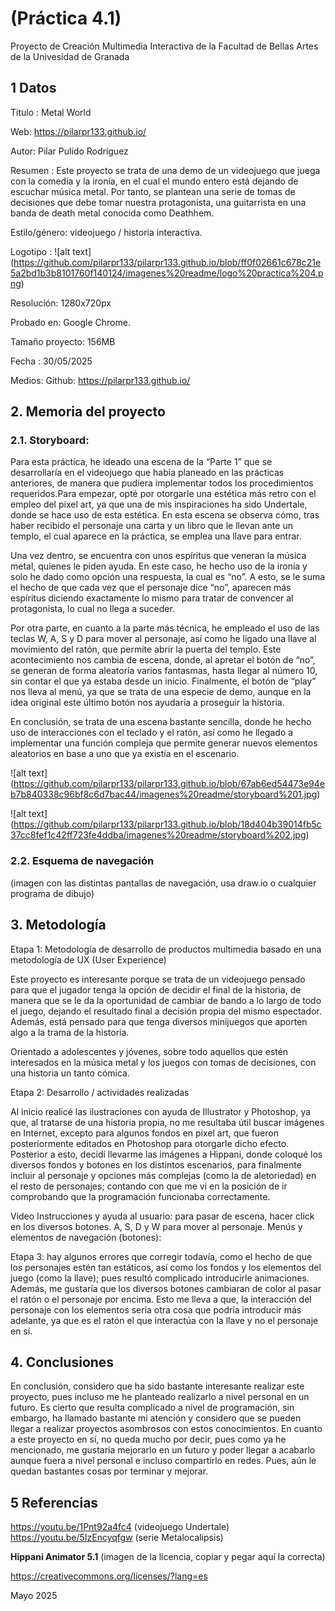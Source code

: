 # (Práctica 4.1)
Proyecto de Creación Multimedia Interactiva de la Facultad de Bellas Artes de la Univesidad de Granada

## 1 Datos
Titulo : Metal World

Web: https://pilarpr133.github.io/

Autor: Pilar Pulido Rodríguez

Resumen : Este proyecto se trata de una demo de un videojuego que juega con la comedia y la ironía, en el cual el mundo entero está dejando de escuchar música metal. Por tanto, se plantean una serie de tomas de decisiones que debe tomar nuestra protagonista, una guitarrista en una banda de death metal conocida como Deathhem.

Estilo/género: videojuego / historia interactiva.

Logotipo : ![alt text]
(https://github.com/pilarpr133/pilarpr133.github.io/blob/ff0f02661c678c21e5a2bd1b3b8101760f140124/imagenes%20readme/logo%20practica%204.png)

Resolución: 1280x720px 

Probado en: Google Chrome.

Tamaño proyecto: 156MB

Fecha : 30/05/2025

Medios:
Github: https://pilarpr133.github.io/

## 2. Memoria del proyecto

 
### 2.1. Storyboard:
Para esta práctica, he ideado una escena de la “Parte 1” que se desarrollaría en el videojuego que había planeado en las prácticas anteriores, de manera que pudiera implementar todos los procedimientos requeridos.Para empezar, opté por otorgarle una estética más retro con el empleo del pixel art, ya que una de mis inspiraciones ha sido Undertale, donde se hace uso de esta estética. En esta escena se observa cómo, tras haber recibido el personaje una carta y un libro que le llevan ante un templo, el cual aparece en la práctica, se emplea una llave para entrar.

Una vez dentro, se encuentra con unos espíritus que veneran la música metal, quienes le piden ayuda. En este caso, he hecho uso de la ironía y solo he dado como opción una respuesta, la cual es “no”. A esto, se le suma el hecho de que cada vez que el personaje dice “no”, aparecen más espíritus diciendo exactamente lo mismo para tratar de convencer al protagonista, lo cual no llega a suceder.

Por otra parte, en cuanto a la parte más técnica, he empleado el uso de las teclas W, A, S y D para mover al personaje, así como he ligado una llave al movimiento del ratón, que permite abrir la puerta del 
templo. Este acontecimiento nos cambia de escena, donde, al apretar el botón de “no”, se generan de forma aleatoria varios fantasmas, hasta llegar al número 10, sin contar el que ya estaba desde un inicio. 
Finalmente, el botón de “play” nos lleva al menú, ya que se trata de una especie de demo, aunque en la idea original este último botón nos ayudaría a proseguir la historia. 
 
En conclusión, se trata de una escena bastante sencilla, donde he hecho uso de interacciones con el teclado y el ratón, así como he llegado a implementar una función compleja que permite generar nuevos elementos 
aleatorios en base a uno que ya existía en el escenario.

![alt text]
(https://github.com/pilarpr133/pilarpr133.github.io/blob/67ab6ed54473e94eb7b840338c96bf8c6d7bac44/imagenes%20readme/storyboard%201.jpg)

![alt text]
(https://github.com/pilarpr133/pilarpr133.github.io/blob/18d404b39014fb5c37cc8fef1c42ff723fe4ddba/imagenes%20readme/storyboard%202.jpg)

### 2.2. Esquema de navegación
(imagen con las distintas pantallas de navegación, usa draw.io o cualquier programa de dibujo)

## 3. Metodología

Etapa 1: Metodología de desarrollo de productos multimedia basado en una metodología de UX (User Experience)

Este proyecto es interesante porque se trata de un videojuego pensado para que el jugador tenga la opción de decidir el final de la historia, de manera que se le da la oportunidad de cambiar de bando a lo largo de todo el juego, dejando el resultado final a decisión propia del mismo espectador. Además, está pensado para que tenga diversos minijuegos que aporten algo a la trama de la historia. 

Orientado a adolescentes y jóvenes, sobre todo aquellos que estén interesados en la música metal y los juegos con tomas de decisiones, con una historia un tanto cómica. 

Etapa 2: Desarrollo / actividades realizadas

Al inicio realicé las ilustraciones con ayuda de Illustrator y Photoshop, ya que, al tratarse de una historia propia, no me resultaba útil buscar imágenes en Internet, excepto para algunos fondos en pixel art, que fueron posteriormente editados en Photoshop para otorgarle dicho efecto. Posterior a esto, decidí llevarme las imágenes a Hippani, donde coloqué los diversos fondos y botones en los distintos escenarios, para finalmente incluir al personaje y opciones más complejas (como la de aletoriedad) en el resto de personajes; contando con que me vi en la posición de ir comprobando que la programación funcionaba correctamente. 

Video
Instrucciones y ayuda al usuario: para pasar de escena, hacer click en los diversos botones. A, S, D y W para mover al personaje. 
Menús y elementos de navegación (botones): 

Etapa 3: hay algunos errores que corregir todavía, como el hecho de que los personajes estén tan estáticos, así como los fondos y los elementos del juego (como la llave); pues resultó complicado introducirle animaciones. Además, me gustaría que los diversos botones cambiaran de color al pasar el ratón o el personaje por encima. Esto me lleva a que, la interacción del personaje con los elementos sería otra cosa que podría introducir más adelante, ya que es el ratón el que interactúa con la llave y no el personaje en sí. 

## 4. Conclusiones
En conclusión, considero que ha sido bastante interesante realizar este proyecto, pues incluso me he planteado realizarlo a nivel personal en un futuro. Es cierto que resulta complicado a nivel de programación, sin embargo, ha llamado bastante mi atención y considero que se pueden llegar a realizar proyectos asombrosos con estos conocimientos.
En cuanto a este proyecto en sí, no queda mucho por decir, pues como ya he mencionado, me gustaría mejorarlo en un futuro y poder llegar a acabarlo aunque fuera a nivel personal e incluso compartirlo en redes. Pues, aún le quedan bastantes cosas por terminar y mejorar.

## 5 Referencias
https://youtu.be/1Pnt92a4fc4 (videojuego Undertale)
https://youtu.be/5IzEncyqfgw (serie Metalocalipsis)


**Hippani Animator 5.1**
(imagen de la licencia, copiar y pegar aquí la correcta)

https://creativecommons.org/licenses/?lang=es

Mayo 2025
